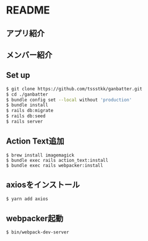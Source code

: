 # README

## アプリ紹介

## メンバー紹介

## Set up
```zsh
$ git clone https://github.com/tssstkk/ganbatter.git
$ cd ./ganbatter
$ bundle config set --local without 'production'
$ bundle install
$ rails db:migrate
$ rails db:seed
$ rails server
```

## Action Text追加
```
$ brew install imagemagick
$ bundle exec rails action_text:install
$ bundle exec rails webpacker:install
```

## axiosをインストール
```zsh
$ yarn add axios
```

## webpacker起動
```zsh
$ bin/webpack-dev-server
```

